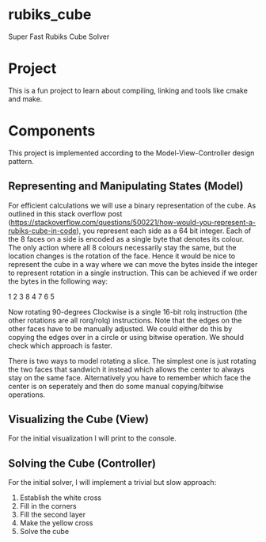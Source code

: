 # rubiks_cube

Super Fast Rubiks Cube Solver

# Project

This is a fun project to learn about compiling, linking and tools like cmake and make.

# Components

This project is implemented according to the Model-View-Controller design pattern.

## Representing and Manipulating States (Model)

For efficient calculations we will use a binary representation of the cube. As outlined in this stack overflow post (https://stackoverflow.com/questions/500221/how-would-you-represent-a-rubiks-cube-in-code), you represent each side as a 64 bit integer. Each of the 8 faces on a side is encoded as a single byte that denotes its colour. The only action where all 8 colours necessarily stay the same, but the location changes is the rotation of the face. Hence it would be nice to represent the cube in a way where we can move the bytes inside the integer to represent rotation in a single instruction. This can be achieved if we order the bytes in the following way:

1 2 3
8   4
7 6 5

Now rotating 90-degrees Clockwise is a single 16-bit rolq instruction (the other rotations are all rorq/rolq) instructions. Note that the edges on the other faces have to be manually adjusted. We could either do this by copying the edges over in a circle or using bitwise operation. We should check which approach is faster.

There is two ways to model rotating a slice. The simplest one is just rotating the two faces that sandwich it instead which allows the center to always stay on the same face. Alternatively you have to remember which face the center is on seperately and then do some manual copying/bitwise operations.

## Visualizing the Cube (View)

For the initial visualization I will print to the console.

## Solving the Cube (Controller)

For the initial solver, I will implement a trivial but slow approach:

1. Establish the white cross
2. Fill in the corners
3. Fill the second layer
4. Make the yellow cross
5. Solve the cube
